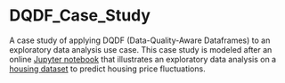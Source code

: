 # DQDF_Case_Study
A case study of applying DQDF (Data-Quality-Aware Dataframes) to an exploratory data analysis use case.
This case study is modeled after an online [Jupyter notebook](https://towardsdatascience.com/data-cleaning-in-python-the-ultimate-guide-2020-c63b88bf0a0d) that illustrates an exploratory data analysis on a [housing dataset](https://www.kaggle.com/c/sberbank-russian-housing-market/data) to predict housing price fluctuations.
